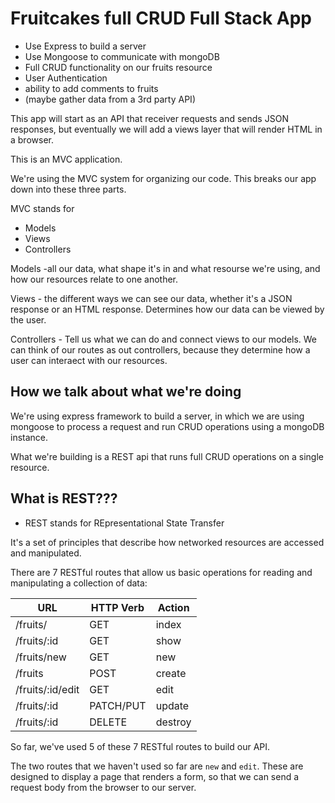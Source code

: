 # Fruitcakes full CRUD Full Stack App

- Use Express to build a server
- Use Mongoose to communicate with mongoDB
- Full CRUD functionality on our fruits resource
- User Authentication
- ability to add comments to fruits
- (maybe gather data from a 3rd party API)


This app will start as an API that receiver requests and sends JSON responses, but eventually we will add a views layer that will render HTML in a browser.

This is an MVC application.  

We're using the MVC system for organizing our code.  This breaks our app down into these three parts.

MVC stands for
- Models
- Views
- Controllers

Models -all our data, what shape it's in and what resourse we're using, and how our resources relate to one another.

Views - the different ways we can see our data, whether it's a JSON response or an HTML response. Determines how our data can be viewed by the user.

Controllers - Tell us what we can do and connect views to our models. We can think of our routes as out controllers, because they determine how a user can interaect with our resources.

## How we talk about what we're doing

We're using express framework to build a server, in which we are using mongoose to process a request and run CRUD operations using a mongoDB instance.

What we're building is a REST api that runs full CRUD operations on a single resource. 

## What is REST???

- REST stands for REpresentational State Transfer

It's a set of principles that describe how networked resources are accessed and manipulated.

There are 7 RESTful routes that allow us basic operations for reading and manipulating a collection of data:

| **URL**          | **HTTP Verb**|**Action**|
|------------------|--------------|----------|
| /fruits/         | GET          | index  
| /fruits/:id      | GET          | show       
| /fruits/new      | GET          | new   
| /fruits          | POST         | create   
| /fruits/:id/edit | GET          | edit       
| /fruits/:id      | PATCH/PUT    | update    
| /fruits/:id      | DELETE       | destroy  

So far, we've used 5 of these 7 RESTful routes to build our API.

The two routes that we haven't used so far are `new` and `edit`.  These are designed to display a page that renders a form, so that we can send a request body from the browser to our server.